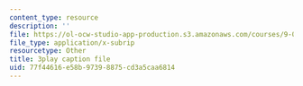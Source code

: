 ```yaml
---
content_type: resource
description: ''
file: https://ol-ocw-studio-app-production.s3.amazonaws.com/courses/9-00sc-introduction-to-psychology-fall-2011/77f44616e58b97398875cd3a5caa6814_SBrCPDC21f4.srt
file_type: application/x-subrip
resourcetype: Other
title: 3play caption file
uid: 77f44616-e58b-9739-8875-cd3a5caa6814
---
```

